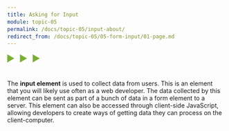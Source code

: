 ```yaml
---
title: Asking for Input
module: topic-05
permalink: /docs/topic-05/input-about/
redirect_from: /docs/topic-05/05-form-input/01-page.md
---
```


<img src="./../../../img/arrow-divider.svg" style="width: 75px; border: none; margin: 0px 0 20px 0" />

The **input element** is used to collect data from users. This is an element that you will likely use often as a web developer. The data collected by this element can be sent as part of a bunch of data in a form element to a server. This element can also be accessed through client-side JavaScript, allowing developers to create ways of getting data they can process on the client-computer.
